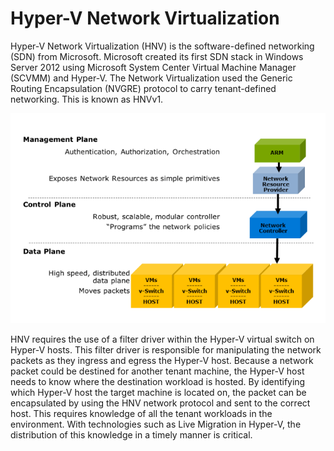 # Hyper-V Network Virtualization

Hyper-V Network Virtualization (HNV) is the software-defined networking (SDN) from Microsoft. Microsoft created its first SDN stack in Windows Server 2012 using Microsoft System Center Virtual Machine Manager (SCVMM) and Hyper-V. The Network Virtualization used the Generic Routing Encapsulation (NVGRE) protocol to carry tenant-defined networking. This is known as HNVv1.

![Hyper-V Network Virtualization](media/hyper-v-network-virtualization.png)

HNV requires the use of a filter driver within the Hyper-V virtual switch on Hyper-V hosts. This filter driver is responsible for manipulating the network packets as they ingress and egress the Hyper-V host. Because a network packet could be destined for another tenant machine, the Hyper-V host needs to know where the destination workload is hosted. By identifying which Hyper-V host the target machine is located on, the packet can be encapsulated by using the HNV network protocol and sent to the correct host. This requires knowledge of all the tenant workloads in the environment. With technologies such as Live Migration in Hyper-V, the distribution of this knowledge in a timely manner is critical.